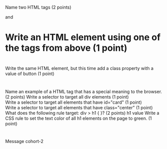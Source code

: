 Name two HTML tags (2 points)
<p> and <h1>

Write an HTML element using one of the tags from above (1 point)
<h1 style="background-color"></h1>
Write the same HTML element, but this time add a class property with a value of button (1 point)
<h1 class="button"></h1>
Name an example of a HTML tag that has a special meaning to the browser. (2 points)
<head> 
Write a selector to target all div elements (1 point)
<div>
Write a selector to target all elements that have id="card" (1 point)
<div>
Write a selector to target all elements that have class="center" (1 point)
<div>
What does the following rule target: div > h1 { }? (2 points)
h1 value
Write a CSS rule to set the text color of all h1 elements on the page to green. (1 point)
<h1 color="green"></h1>














Message cohort-2









